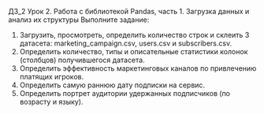 ДЗ_2
Урок 2. Работа с библиотекой Pandas, часть 1. Загрузка данных и анализ их структуры
Выполните задание:
1. Загрузить, просмотреть, определить количество строк и склеить 3 датасета: marketing_campaign.csv, users.csv и subscribers.csv.
2. Определить количество, типы и описательные статистики колонок (столбцов) получившегося датасета.
3. Определить эффективность маркетинговых каналов по привлечению платящих игроков.
4. Определить самую раннюю дату подписки на сервис.
5. Определить портрет аудитории удержанных подписчиков (по возрасту и языку).
